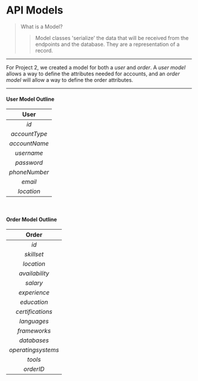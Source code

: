# API Models

>What is a Model?
>> Model classes 'serialize' the data that
will  be received from the endpoints and
the database. They are a representation of
a record.

- - -

For Project 2, we created a model for both a *user* and *order*. A *user model* allows a way to define the
attributes needed for accounts, and an *order model* will allow a way to define the order attributes.

- - -

#### User Model Outline

| User			|
| :---:			|	
| *id*			|
| *accountType*	|	
| *accountName*	|	
| *username*	|	
| *password*	|	
| *phoneNumber*	|	
| *email*		|	
| *location*	|	

<br>

#### Order Model Outline
| **Order**			 |
| :---:				 |	
| *id*				 |
| *skillset*		 |
| *location*		 |
| *availability*	 |
| *salary*			 |
| *experience*		 |
| *education*		 |
| *certifications*	 |
| *languages*		 |
| *frameworks*		 |
| *databases*		 |
| *operatingsystems* |
| *tools*			 |
| *orderID*			 |
